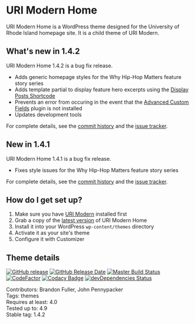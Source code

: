 # URI Modern Home

URI Modern Home is a WordPress theme designed for the University of Rhode Island homepage site. It is a child theme of URI Modern.

## What's new in 1.4.2

URI Modern Home 1.4.2 is a bug fix release.

* Adds generic homepage styles for the Why Hip-Hop Matters feature story series
* Adds template partial to display feature hero excerpts using the [Display Posts Shortcode](https://github.com/billerickson/display-posts-shortcode)
* Prevents an error from occuring in the event that the [Advanced Custom Fields](https://www.advancedcustomfields.com) plugin is not installed
* Updates development tools

For complete details, see the [commit history](https://github.com/uriweb/uri-modern-home/pull/37/commits) and the [issue tracker](https://github.com/uriweb/uri-modern-home/issues). 

## New in 1.4.1

URI Modern Home 1.4.1 is a bug fix release.

* Fixes style issues for the Why Hip-Hop Matters feature story series

For complete details, see the [commit history](https://github.com/uriweb/uri-modern-home/pull/35/commits) and the [issue tracker](https://github.com/uriweb/uri-modern-home/issues). 

## How do I get set up?

1. Make sure you have [URI Modern](https://github.com/uriweb/uri-modern) installed first
2. Grab a copy of the [latest version](https://github.com/uriweb/uri-modern-home/releases/latest) of URI Modern Home
3. Install it into your WordPress `wp-content/themes` directory
4. Activate it as your site's theme
5. Configure it with Customizer

## Theme details

[![GitHub release](https://img.shields.io/github/release/uriweb/uri-modern-home.svg)](https://github.com/uriweb/uri-modern-home/releases/latest)
[![GitHub Release Date](https://img.shields.io/github/release-date/uriweb/uri-modern-home.svg)](https://github.com/uriweb/uri-modern-home/releases/latest)
[![Master Build Status](https://travis-ci.org/uriweb/uri-modern-home.svg?branch=master "Master build status")](https://travis-ci.org/uriweb/uri-modern-home)
[![CodeFactor](https://www.codefactor.io/repository/github/uriweb/uri-modern-home/badge/master)](https://www.codefactor.io/repository/github/uriweb/uri-modern-home/overview/master)
[![Codacy Badge](https://img.shields.io/codacy/grade/e0a03abdc4344cf79f92384a7ca76f27.svg)](https://www.codacy.com/app/uriweb/uri-modern-home?utm_source=github.com&amp;utm_medium=referral&amp;utm_content=uriweb/uri-modern-home&amp;utm_campaign=Badge_Grade)
[![devDependencies Status](https://david-dm.org/uriweb/uri-modern-home/dev-status.svg "devDependencies status")](https://david-dm.org/uriweb/uri-modern-home?type=dev)

Contributors: Brandon Fuller, John Pennypacker  
Tags: themes  
Requires at least: 4.0  
Tested up to: 4.9  
Stable tag: 1.4.2  